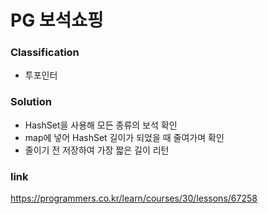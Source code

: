 # PG 보석쇼핑

### Classification
* 투포인터

### Solution
* HashSet을 사용해 모든 종류의 보석 확인
* map에 넣어 HashSet 길이가 되었을 때 줄여가며 확인
* 줄이기 전 저장하여 가장 짧은 길이 리턴

### link
https://programmers.co.kr/learn/courses/30/lessons/67258
